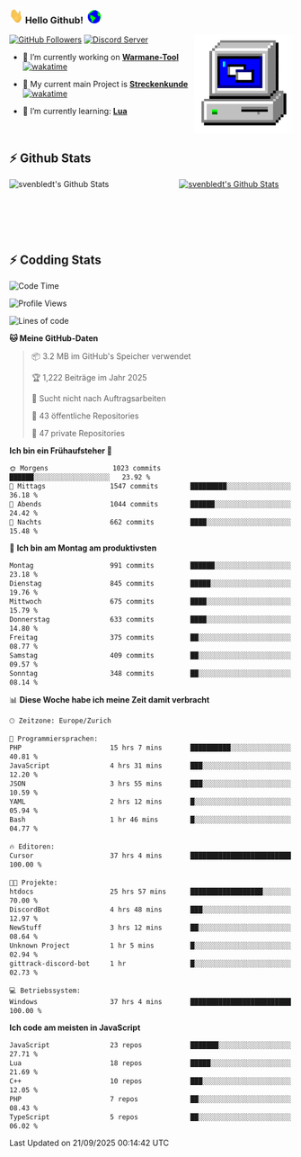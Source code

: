 ### <img src="https://github.com/svenbledt/svenbledt/blob/main/Assets/Hi.gif" height="28" width="24"> **Hello Github!** &nbsp;<img src="https://github.com/svenbledt/svenbledt/blob/main/Assets/Earth.gif" height="24" width="24">
[![GitHub Followers](https://img.shields.io/github/followers/svenbledt?label=Follow&style=flat-squaree&logo=github&labelColor=black&color=black&cacheSeconds=5)](https://github.com/svenbledt)
[![Discord Server](https://img.shields.io/discord/443405445831327754?style=flat-squeree&logo=discord&logoColor=white&label=Trojan%20Chillecke%20Server&labelColor=black&color=gray&cacheSeconds=3650)](https://discord.gg/c6GZKjVhxw)
<img align="right" alt="PC GIF" src="https://github.com/svenbledt/svenbledt/blob/main/Assets/PC.gif" width="175" />

<p>

 - 🔭 I’m currently working on **[Warmane-Tool](https://github.com/svenbledt/Warmane-Bot)** [![wakatime](https://wakatime.com/badge/user/eb1cebc0-6a00-4f39-ab37-6770a4331515/project/b1c02622-6489-4920-898c-6e91c5bba727.svg)](https://wakatime.com/badge/user/eb1cebc0-6a00-4f39-ab37-6770a4331515/project/b1c02622-6489-4920-898c-6e91c5bba727)
 - 🔭 My current main Project is **[Streckenkunde](https://github.com/Streckenkunde)** [![wakatime](https://wakatime.com/badge/user/eb1cebc0-6a00-4f39-ab37-6770a4331515/project/8c10f4f0-0d09-4e0e-b526-eec4de9936b6.svg)](https://wakatime.com/badge/user/eb1cebc0-6a00-4f39-ab37-6770a4331515/project/8c10f4f0-0d09-4e0e-b526-eec4de9936b6)

 - 🌱 I’m currently learning: **[Lua](https://www.lua.org/)**
 
</p>

<br>

## :zap: Github Stats

<a href="https://github.com/svenbledt">
  <img align="left" src="https://github-readme-stats.vercel.app/api?username=svenbledt&show_icons=true&title_color=c9d1d9&icon_color=58a6da&text_color=c9d1d9&bg_color=0d1117&hide=issues" alt="svenbledt's Github Stats" width="60%">
 </a>
 <a href="https://github.com/svenbledt">
 <img src="https://github-readme-stats.vercel.app/api/top-langs/?username=svenbledt&show_icons=true&title_color=c9d1d9&icon_color=58a6da&text_color=c9d1d9&bg_color=0d1117" alt="svenbledt's Github Stats" width="35%">
 </a>

<br> <br> <br> <br> 
## :zap: Codding Stats

<!--START_SECTION:waka-->
![Code Time](http://img.shields.io/badge/Code%20Time-977%20hrs%208%20mins-blue)

![Profile Views](http://img.shields.io/badge/Profilansichten-0-blue)

![Lines of code](https://img.shields.io/badge/Seit%20Hallo%20Welt%20habe%20ich%20geschrieben-37.7%20million%20Codezeilen-blue)

**🐱 Meine GitHub-Daten** 

> 📦 3.2 MB im GitHub's Speicher verwendet 
 > 
> 🏆 1,222 Beiträge im Jahr 2025
 > 
> 🚫 Sucht nicht nach Auftragsarbeiten
 > 
> 📜 43 öffentliche Repositories 
 > 
> 🔑 47 private Repositories 
 > 
**Ich bin ein Frühaufsteher 🐤** 

```text
🌞 Morgens                1023 commits        ██████░░░░░░░░░░░░░░░░░░░   23.92 % 
🌆 Mittags                1547 commits        █████████░░░░░░░░░░░░░░░░   36.18 % 
🌃 Abends                 1044 commits        ██████░░░░░░░░░░░░░░░░░░░   24.42 % 
🌙 Nachts                 662 commits         ████░░░░░░░░░░░░░░░░░░░░░   15.48 % 
```
📅 **Ich bin am Montag am produktivsten** 

```text
Montag                   991 commits         ██████░░░░░░░░░░░░░░░░░░░   23.18 % 
Dienstag                 845 commits         █████░░░░░░░░░░░░░░░░░░░░   19.76 % 
Mittwoch                 675 commits         ████░░░░░░░░░░░░░░░░░░░░░   15.79 % 
Donnerstag               633 commits         ████░░░░░░░░░░░░░░░░░░░░░   14.80 % 
Freitag                  375 commits         ██░░░░░░░░░░░░░░░░░░░░░░░   08.77 % 
Samstag                  409 commits         ██░░░░░░░░░░░░░░░░░░░░░░░   09.57 % 
Sonntag                  348 commits         ██░░░░░░░░░░░░░░░░░░░░░░░   08.14 % 
```


📊 **Diese Woche habe ich meine Zeit damit verbracht** 

```text
🕑︎ Zeitzone: Europe/Zurich

💬 Programmiersprachen: 
PHP                      15 hrs 7 mins       ██████████░░░░░░░░░░░░░░░   40.81 % 
JavaScript               4 hrs 31 mins       ███░░░░░░░░░░░░░░░░░░░░░░   12.20 % 
JSON                     3 hrs 55 mins       ███░░░░░░░░░░░░░░░░░░░░░░   10.59 % 
YAML                     2 hrs 12 mins       █░░░░░░░░░░░░░░░░░░░░░░░░   05.94 % 
Bash                     1 hr 46 mins        █░░░░░░░░░░░░░░░░░░░░░░░░   04.77 % 

🔥 Editoren: 
Cursor                   37 hrs 4 mins       █████████████████████████   100.00 % 

🐱‍💻 Projekte: 
htdocs                   25 hrs 57 mins      ██████████████████░░░░░░░   70.00 % 
DiscordBot               4 hrs 48 mins       ███░░░░░░░░░░░░░░░░░░░░░░   12.97 % 
NewStuff                 3 hrs 12 mins       ██░░░░░░░░░░░░░░░░░░░░░░░   08.64 % 
Unknown Project          1 hr 5 mins         █░░░░░░░░░░░░░░░░░░░░░░░░   02.94 % 
gittrack-discord-bot     1 hr                █░░░░░░░░░░░░░░░░░░░░░░░░   02.73 % 

💻 Betriebssystem: 
Windows                  37 hrs 4 mins       █████████████████████████   100.00 % 
```

**Ich code am meisten in JavaScript** 

```text
JavaScript               23 repos            ███████░░░░░░░░░░░░░░░░░░   27.71 % 
Lua                      18 repos            █████░░░░░░░░░░░░░░░░░░░░   21.69 % 
C++                      10 repos            ███░░░░░░░░░░░░░░░░░░░░░░   12.05 % 
PHP                      7 repos             ██░░░░░░░░░░░░░░░░░░░░░░░   08.43 % 
TypeScript               5 repos             ██░░░░░░░░░░░░░░░░░░░░░░░   06.02 % 
```




 Last Updated on 21/09/2025 00:14:42 UTC
<!--END_SECTION:waka-->
